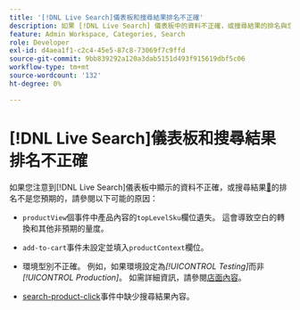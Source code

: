 ```yaml
---
title: '[!DNL Live Search]儀表板和搜尋結果排名不正確'
description: 如果 [!DNL Live Search] 儀表板中的資料不正確，或搜尋結果的排名與您的預期不符，本文會提供疑難排解資訊。
feature: Admin Workspace, Categories, Search
role: Developer
exl-id: d4aea1f1-c2c4-45e5-87c8-73069f7c9ffd
source-git-commit: 9bb839292a120a3dab5151d493f915619dbf5c06
workflow-type: tm+mt
source-wordcount: '132'
ht-degree: 0%

---
```


# [!DNL Live Search]儀表板和搜尋結果排名不正確

如果您注意到[!DNL Live Search]儀表板中顯示的資料不正確，或搜尋結果[&#128279;](https://experienceleague.adobe.com/zh-hant/docs/commerce-merchant-services/live-search/live-search-admin/category-merch#ranking-strategies)的排名不是您預期的，請參閱以下可能的原因：

* `productView`個事件中產品內容的`topLevelSku`欄位遺失。 這會導致空白的轉換和其他非預期的量度。

* `add-to-cart`事件未設定並填入`productContext`欄位。

* 環境型別不正確。 例如，如果環境設定為&#x200B;*[!UICONTROL Testing]*&#x200B;而非&#x200B;*[!UICONTROL Production]*。 如需詳細資訊，請參閱[店面內容](https://github.com/adobe/commerce-events/blob/main/examples/events/example-contexts/mock-storefront-context.md)。

* [search-product-click](https://github.com/adobe/commerce-events/blob/main/examples/events/search-product-click.md)事件中缺少搜尋結果內容。

